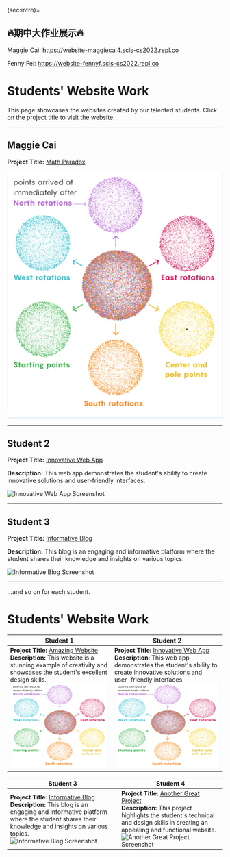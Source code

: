 (sec:intro)=
## 🔥期中大作业展示🔥 ##



Maggie Cai: https://website-maggiecai4.scls-cs2022.repl.co

Fenny Fei: https://website-fennyf.scls-cs2022.repl.co

# Students' Website Work

This page showcases the websites created by our talented students. Click on the project title to visit the website.

---

## Maggie Cai

**Project Title:** [Math Paradox](https://website-maggiecai4.scls-cs2022.repl.co)

![Amazing Website Screenshot](maggie.png)

---

## Student 2

**Project Title:** [Innovative Web App](https://www.example2.com)

**Description:** This web app demonstrates the student's ability to create innovative solutions and user-friendly interfaces.

![Innovative Web App Screenshot](https://path.to/screenshot2.png)

---

## Student 3

**Project Title:** [Informative Blog](https://www.example3.com)

**Description:** This blog is an engaging and informative platform where the student shares their knowledge and insights on various topics.

![Informative Blog Screenshot](https://path.to/screenshot3.png)

---

...and so on for each student.

# Students' Website Work

| Student 1 | Student 2 |
| --------- | --------- |
| **Project Title:** [Amazing Website](https://website-maggiecai4.scls-cs2022.repl.co) <br> **Description:** This website is a stunning example of creativity and showcases the student's excellent design skills. <br> <img src="maggie.png" alt="Amazing Website Screenshot" width="300" height="200"> | **Project Title:** [Innovative Web App](https://website-maggiecai4.scls-cs2022.repl.co) <br> **Description:** This web app demonstrates the student's ability to create innovative solutions and user-friendly interfaces. <br> <img src="maggie.png" alt="Innovative Web App Screenshot" width="300" height="200"> |

| Student 3 | Student 4 |
| --------- | --------- |
| **Project Title:** [Informative Blog](https://www.example3.com) <br> **Description:** This blog is an engaging and informative platform where the student shares their knowledge and insights on various topics. <br> <img src="https://path.to/screenshot3.png" alt="Informative Blog Screenshot" width="300" height="200"> | **Project Title:** [Another Great Project](https://www.example4.com) <br> **Description:** This project highlights the student's technical and design skills in creating an appealing and functional website. <br> <img src="https://path.to/screenshot4.png" alt="Another Great Project Screenshot" width="300" height="200"> |
